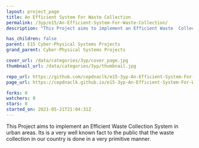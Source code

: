 ```yaml
---
layout: project_page
title: An Efficient System For Waste Collection
permalink: /3yp/e15/An-Efficient-System-For-Waste-Collection/
description: "This Project aims to implement an Efficient Waste  Collection System in urban areas. Its is a very well known fact to the public that the waste collection in our country is done in a very primitive manner. "

has_children: false
parent: E15 Cyber-Physical Systems Projects
grand_parent: Cyber-Physical Systems Projects

cover_url: /data/categories/3yp/cover_page.jpg
thumbnail_url: /data/categories/3yp/thumbnail.jpg

repo_url: https://github.com/cepdnaclk/e15-3yp-An-Efficient-System-For-Waste-Collection
page_url: https://cepdnaclk.github.io/e15-3yp-An-Efficient-System-For-Waste-Collection

forks: 0
watchers: 0
stars: 0
started_on: 2021-05-21T21:04:31Z
---
```

This Project aims to implement an Efficient Waste  Collection System in urban areas. Its is a very well known fact to the public that the waste collection in our country is done in a very primitive manner. 

